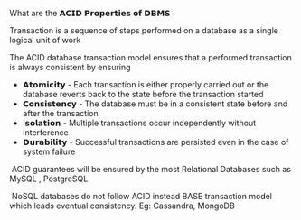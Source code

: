 What are the 𝗔𝗖𝗜𝗗 𝗣𝗿𝗼𝗽𝗲𝗿𝘁𝗶𝗲𝘀 𝗼𝗳 𝗗𝗕𝗠𝗦

Transaction is a sequence of steps performed on a database as a single logical unit of work

The ACID database transaction model ensures that a performed transaction is always consistent by ensuring
 
- 𝗔𝘁𝗼𝗺𝗶𝗰𝗶𝘁𝘆 - Each transaction is either properly carried out or the database reverts back to the state before the transaction started
- 𝗖𝗼𝗻𝘀𝗶𝘀𝘁𝗲𝗻𝗰𝘆 - The database must be in a consistent state before and after the transaction
- I𝘀𝗼𝗹𝗮𝘁𝗶𝗼𝗻 - Multiple transactions occur independently without interference
- 𝗗𝘂𝗿𝗮𝗯𝗶𝗹𝗶𝘁𝘆 - Successful transactions are persisted even in the case of system failure

 ACID guarantees will be ensured by the most Relational Databases such as MySQL , PostgreSQL
 
 NoSQL databases do not follow ACID instead BASE transaction model which leads eventual consistency. Eg: Cassandra, MongoDB
